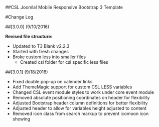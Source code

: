 ##CSL Joomla! Mobile Responsive Bootstrap 3 Template

#Change Log

##[3.0.0] (9/10/2016)

**Revised file structure:**

- Updated to T3 Blank v2.2.3
- Started with fresh changes
- Broke custom.less into smaller files
    - Created csl folder for csl specific less files


##[3.0.1] (9/18/2016)

- Fixed double pop-up on calender links
- Add ThemeMagic support for custom CSL LESS variables
- Changed CSL event module styles to work under core event module
- Removed absolute positioning coordinates on header for flexibility
- Adjusted Bootstrap header column definitions for better flexibility
- Adjusted header to allow for variables height adjusted to content
- Removed icon class from search markup to prevent icomoon icon showing
